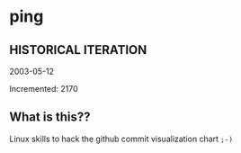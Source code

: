 # ping

## HISTORICAL ITERATION
2003-05-12

Incremented: 2170

## What is this?? 
Linux skills to hack the github commit visualization chart `;-)`
